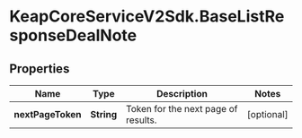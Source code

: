 # KeapCoreServiceV2Sdk.BaseListResponseDealNote

## Properties

Name | Type | Description | Notes
------------ | ------------- | ------------- | -------------
**nextPageToken** | **String** | Token for the next page of results. | [optional] 



